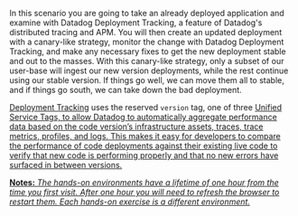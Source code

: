 In this scenario you are going to take an already deployed application and examine with Datadog Deployment Tracking, a feature of Datadog's distributed tracing and APM. You will then create an updated deployment with a canary-like strategy, monitor the change with Datadog Deployment Tracking, and make any necessary fixes to get the new deployment stable and out to the masses. With this canary-like strategy, only a subset of our user-base will ingest our new version deployments, while the rest continue using our stable version. If things go well, we can move them all to stable, and if things go south, we can take down the bad deployment.

<a href="https://docs.datadoghq.com/tracing/deployment_tracking/">Deployment Tracking</a> uses the reserved `version` tag, one of three <a href="https://docs.datadoghq.com/getting_started/tagging/unified_service_tagging/?tab=kubernetes">Unified Service Tags, to allow Datadog to automatically aggregate performance data based on the code version’s infrastructure assets, traces, trace metrics, profiles, and logs. This makes it easy for developers to compare the performance of code deployments against their existing live code to verify that new code is performing properly and that no new errors have surfaced in between versions.

**Notes:** *The hands-on environments have a lifetime of one hour from the time you first visit. After one hour you will need to refresh the browser to restart them. Each hands-on exercise is a different environment.*
